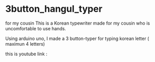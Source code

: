# 3button_hangul_typer
for my cousin
This is a Korean typewriter made for my cousin who is uncomfortable to use hands.

Using arduino uno, I made a 3 button-typer for typing korean letter ( maximun 4 letters)

this is youtube link
: 
